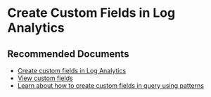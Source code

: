 
<properties
pageTitle="Create custom fields in Log Analytics"
description="Create custom fields in Log Analytics"
service="microsoft.operationalinsights"
resource="workspaces"
symptomID=""
infoBubbleText=""
authors="yossiy"
ms.author="yossiy"
displayorder=""
selfHelpType="generic"
supportTopicIds="32612447"
resourceTags=""
productPesIds="15725"
cloudEnvironments="Public, Fairfax"
/>

# Create Custom Fields in Log Analytics

## **Recommended Documents**

* [Create custom fields in Log Analytics](https://docs.microsoft.com/azure/azure-monitor/platform/custom-fields#creating-a-custom-field)
* [View custom fields](https://docs.microsoft.com/azure/azure-monitor/platform/custom-fields#viewing-custom-fields)
* [Learn about how to create custom fields in query using patterns](https://docs.microsoft.com/azure/azure-monitor/log-query/parse-text)<br>
